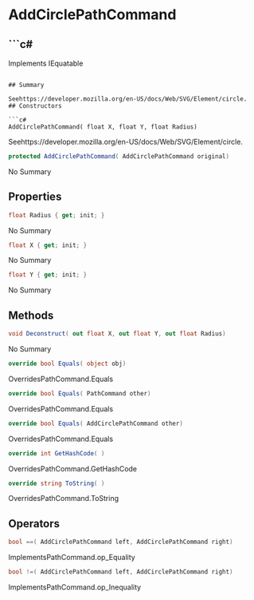 # AddCirclePathCommand

## ```c#
Implements IEquatable<AddCirclePathCommand>
```

## Summary

Seehttps://developer.mozilla.org/en-US/docs/Web/SVG/Element/circle.
## Constructors

```c#
AddCirclePathCommand( float X, float Y, float Radius) 
```
Seehttps://developer.mozilla.org/en-US/docs/Web/SVG/Element/circle.
```c#
protected AddCirclePathCommand( AddCirclePathCommand original) 
```
No Summary
## Properties

```c#
float Radius { get; init; } 
```
No Summary
```c#
float X { get; init; } 
```
No Summary
```c#
float Y { get; init; } 
```
No Summary
## Methods

```c#
void Deconstruct( out float X, out float Y, out float Radius) 
```
No Summary
```c#
override bool Equals( object obj) 
```
OverridesPathCommand.Equals
```c#
override bool Equals( PathCommand other) 
```
OverridesPathCommand.Equals
```c#
override bool Equals( AddCirclePathCommand other) 
```
OverridesPathCommand.Equals
```c#
override int GetHashCode( ) 
```
OverridesPathCommand.GetHashCode
```c#
override string ToString( ) 
```
OverridesPathCommand.ToString
## Operators

```c#
bool ==( AddCirclePathCommand left, AddCirclePathCommand right) 
```
ImplementsPathCommand.op_Equality
```c#
bool !=( AddCirclePathCommand left, AddCirclePathCommand right) 
```
ImplementsPathCommand.op_Inequality
